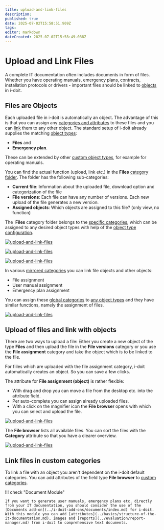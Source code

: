 ```yaml
---
title: upload-and-link-files
description: 
published: true
date: 2025-07-02T15:58:51.909Z
tags: 
editor: markdown
dateCreated: 2025-07-02T15:58:49.038Z
---
```


# Upload and Link Files

A complete IT documentation often includes documents in form of files. Whether you have operating manuals, emergency plans, contracts, installation protocols or drivers - important files should be linked to [objects](../basics/structure-of-the-it-documentation.md) in i-doit.

Files are Objects
-----------------

Each uploaded file in i-doit is automatically an object. The advantage of this is that you can assign any [categories and attributes](../basics/structure-of-the-it-documentation.md) to these files and you can [link](../basics/object-relations.md) them to any other object. The standard setup of i-doit already supplies the matching [object types](../basics/structure-of-the-it-documentation.md):

*   **Files** and
*   **Emergency plan**.

These can be extended by other [custom object types](../basics/custom-object-types.md), for example for operating manuals.

You can find the actual function (upload, link etc.) in the **Files** [category folder](../basics/structure-of-the-it-documentation.md). The folder has the following sub-categories:

*   **Current file**: Information about the uploaded file, download option and categorization of the file
*   **File versions**: Each file can have any number of versions. Each new upload of the file generates a new version.
*   **Assigned objects**: Which objects are assigned to this file? (only view, no function)

The  **Files** category folder belongs to the [specific categories](../basics/structure-of-the-it-documentation.md), which can be assigned to any desired object types with help of the [object type configuration](../basics/custom-object-types.md).

[![upload-and-link-files](../assets/images/en/use-cases/upload-and-link-of-files/1-ualof.png)](../assets/images/en/use-cases/upload-and-link-of-files/1-ualof.png)

[![upload-and-link-files](../assets/images/en/use-cases/upload-and-link-of-files/2-ualof.png)](../assets/images/en/use-cases/upload-and-link-of-files/2-ualof.png)

[![upload-and-link-files](../assets/images/en/use-cases/upload-and-link-of-files/3-ualof.png)](../assets/images/en/use-cases/upload-and-link-of-files/3-ualof.png)

In various [mirrored categories](../basics/structure-of-the-it-documentation.md) you can link file objects and other objects:

*   File assignment
*   User manual assignment
*   Emergency plan assignment

You can assign these [global categories](../basics/structure-of-the-it-documentation.md) to [any object types](../glossary.md) and they have similar functions, namely the assignment of files.

[![upload-and-link-files](../assets/images/en/use-cases/upload-and-link-of-files/4-ualof.png)](../assets/images/en/use-cases/upload-and-link-of-files/4-ualof.png)

Upload of files and link with objects
-------------------------------------

There are two ways to upload a file: Either you create a new object of the type **Files** and then upload the file in the **File versions** category or you use the **File assignment** category and take the object which is to be linked to the file.

For fiiles which are uploaded with the file assignment category, i-doit automatically creates an object. So you can save a few clicks.

The attribute for **File assignment (object)** is rather flexible:

*   With drag and drop you can move a file from the desktop etc. into the attribute field.
*   Per auto-complete you can assign already uploaded files.
*   With a click on the magnifier icon the **File browser** opens with which you can select and upload the file.

[![upload-and-link-files](../assets/images/en/use-cases/upload-and-link-of-files/5-ualof.png)](../assets/images/en/use-cases/upload-and-link-of-files/5-ualof.png)

The **File browser** lists all available files. You can sort the files with the **Category** attribute so that you have a clearer overview.

[![upload-and-link-files](../assets/images/en/use-cases/upload-and-link-of-files/6-ualof.png)](../assets/images/en/use-cases/upload-and-link-of-files/6-ualof.png)

Link files in custom categories
-------------------------------

To link a file with an object you aren't dependent on the i-doit default categories. You can add attributes of the field type **File browser** to [custom categories](#).

!!! check "Document Module"

    If you want to generate user manuals, emergency plans etc. directly from your IT documentation, you should consider the use of the [Documents add-on](../i-doit-add-ons/documents/index.md) for i-doit. With this module you can add [attributes](../basics/structure-of-the-it-documentation.md), images and [reports](../evaluation/report-manager.md) from i-doit to comprehensive text documents.
